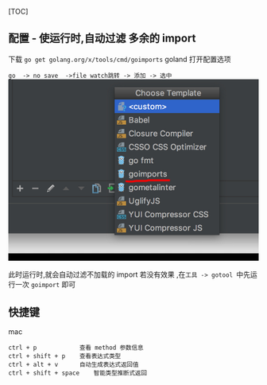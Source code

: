 
[TOC]

## 配置 - 使运行时,自动过滤 多余的 import
下载
`go get golang.org/x/tools/cmd/goimports`
goland 打开配置选项

`go  -> no save  ->file watch跳转 -> 添加 -> 选中`
![](../images/1CCE8E8A-D96D-4670-B715-664866717B6F.jpg)

 此时运行时,就会自动过滤不加载的 import 
 若没有效果 ,在`工具 -> gotool `中先运行一次 `goimport` 即可


## 快捷键
mac 
```
ctrl + p			查看 method 参数信息	
ctrl + shift + p	查看表达式类型
ctrl + alt + v		自动生成表达式返回值	
ctrl + shift + space	智能类型推断式返回
```